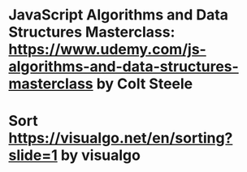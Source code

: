 
# JavaScript Algorithms and Data Structures Masterclass: https://www.udemy.com/js-algorithms-and-data-structures-masterclass by Colt Steele

# Sort https://visualgo.net/en/sorting?slide=1 by visualgo
